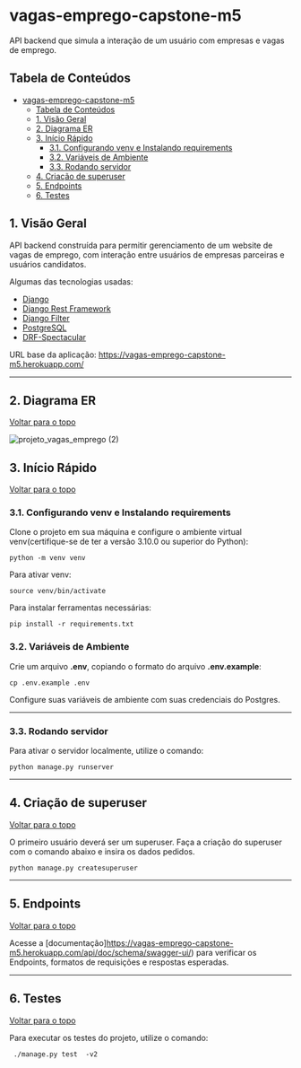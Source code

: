 # vagas-emprego-capstone-m5
API backend que simula a interação de um usuário com empresas e vagas de emprego.


## Tabela de Conteúdos

- [vagas-emprego-capstone-m5](#vagas-emprego-capstone-m5)
	- [Tabela de Conteúdos](#tabela-de-conteúdos)
	- [1. Visão Geral](#1-visão-geral)
	- [2. Diagrama ER](#2-diagrama-er)
	- [3. Início Rápido](#3-início-rápido)
		- [3.1. Configurando venv e Instalando requirements](#31-configurando-venv-e-instalando-requirements)
		- [3.2. Variáveis de Ambiente](#32-variáveis-de-ambiente)
		- [3.3. Rodando servidor](#33-rodando-servidor)
	- [4. Criação de superuser](#4-criação-de-superuser)
	- [5. Endpoints](#5-endpoints)
	- [6. Testes](#6-testes)
## 1. Visão Geral

API backend construída para permitir gerenciamento de um website de vagas de emprego, com interação entre usuários de empresas parceiras e usuários candidatos.

Algumas das tecnologias usadas:

- [Django](https://www.djangoproject.com/)
- [Django Rest Framework](https://www.django-rest-framework.org/)
- [Django Filter](https://django-filter.readthedocs.io/en/stable/)
- [PostgreSQL](https://www.postgresql.org/)
- [DRF-Spectacular](https://drf-spectacular.readthedocs.io/en/latest/)

URL base da aplicação:
https://vagas-emprego-capstone-m5.herokuapp.com/

---

## 2. Diagrama ER
[ Voltar para o topo ](#tabela-de-conteúdos)


![projeto_vagas_emprego (2)](https://user-images.githubusercontent.com/89955737/179835289-f6e5f06b-bb19-4c9c-8afa-31ddb58d82a1.png)



## 3. Início Rápido
[ Voltar para o topo ](#tabela-de-conteúdos)


### 3.1. Configurando venv e Instalando requirements

Clone o projeto em sua máquina e configure o ambiente virtual venv(certifique-se de ter a versão 3.10.0 ou superior do Python):

```
python -m venv venv
```
Para ativar venv:

```
source venv/bin/activate
```
Para instalar ferramentas necessárias:

```
pip install -r requirements.txt
```

### 3.2. Variáveis de Ambiente

Crie um arquivo **.env**, copiando o formato do arquivo **.env.example**:
```
cp .env.example .env
```

Configure suas variáveis de ambiente com suas credenciais do Postgres.


---

### 3.3. Rodando servidor

Para ativar o servidor localmente, utilize o comando:

```
python manage.py runserver
```
---

## 4. Criação de superuser
[ Voltar para o topo ](#tabela-de-conteúdos)

O primeiro usuário deverá ser um superuser. Faça a criação do superuser com o comando abaixo e insira os dados pedidos.

```
python manage.py createsuperuser
```

---

## 5. Endpoints
[ Voltar para o topo ](#tabela-de-conteúdos)

Acesse a [documentação]https://vagas-emprego-capstone-m5.herokuapp.com/api/doc/schema/swagger-ui/) para verificar os Endpoints, formatos de requisições e respostas esperadas.

---

## 6. Testes
[ Voltar para o topo ](#tabela-de-conteúdos)

Para executar os testes do projeto, utilize o comando:

```
 ./manage.py test  -v2
```
